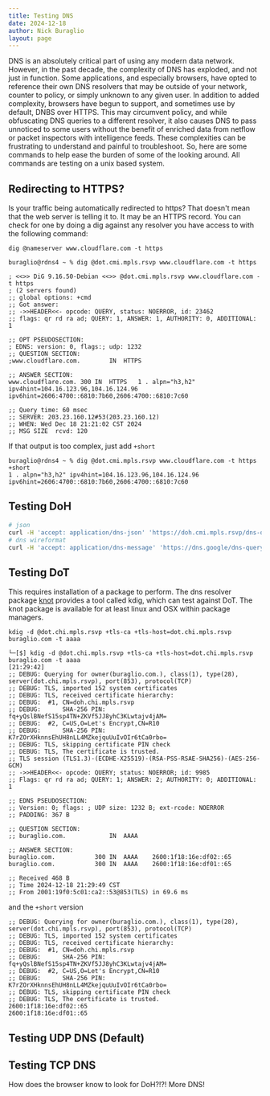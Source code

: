 ```yaml
---
title: Testing DNS
date: 2024-12-18
author: Nick Buraglio
layout: page
---
```


DNS is an absolutely critical part of using any modern data network. However, in the past decade, the complexity of DNS has exploded, and not just in function. Some applications, and especially browsers, have opted to reference their own DNS resolvers that may be outside of your network, counter to policy, or simply unknown to any given user.
In addition to added complexity, browsers have begun to support, and sometimes use by default, DNBS over HTTPS. This may circumvent policy, and while obfuscating DNS queries to a different resolver, it also causes DNS to pass unnoticed to some users without the benefit of enriched data from netflow or packet inspectors with intelligence feeds. These complexities can be frustrating to understand and painful to troubleshoot. So, here are some commands to help ease the burden of some of the looking around. All commands are testing on a unix based system. 

## Redirecting to HTTPS? 

Is your traffic being automatically redirected to https? That doesn't mean that the web server is telling it to. It may be an HTTPS record. You can check for one by doing a dig against any resolver you have access to with the following command: 

```
dig @nameserver www.cloudflare.com -t https
```

```
buraglio@rdns4 ~ % dig @dot.cmi.mpls.rsvp www.cloudflare.com -t https

; <<>> DiG 9.16.50-Debian <<>> @dot.cmi.mpls.rsvp www.cloudflare.com -t https
; (2 servers found)
;; global options: +cmd
;; Got answer:
;; ->>HEADER<<- opcode: QUERY, status: NOERROR, id: 23462
;; flags: qr rd ra ad; QUERY: 1, ANSWER: 1, AUTHORITY: 0, ADDITIONAL: 1

;; OPT PSEUDOSECTION:
; EDNS: version: 0, flags:; udp: 1232
;; QUESTION SECTION:
;www.cloudflare.com.		IN	HTTPS

;; ANSWER SECTION:
www.cloudflare.com.	300	IN	HTTPS	1 . alpn="h3,h2" ipv4hint=104.16.123.96,104.16.124.96 ipv6hint=2606:4700::6810:7b60,2606:4700::6810:7c60

;; Query time: 60 msec
;; SERVER: 203.23.160.12#53(203.23.160.12)
;; WHEN: Wed Dec 18 21:21:02 CST 2024
;; MSG SIZE  rcvd: 120
```

If that output is too complex, just add `+short`

```
buraglio@rdns4 ~ % dig @dot.cmi.mpls.rsvp www.cloudflare.com -t https +short
1 . alpn="h3,h2" ipv4hint=104.16.123.96,104.16.124.96 ipv6hint=2606:4700::6810:7b60,2606:4700::6810:7c60
```

## Testing DoH

```bash
# json
curl -H 'accept: application/dns-json' 'https://doh.cmi.mpls.rsvp/dns-query?name=www.forwardingplane.net.&type=AAAA' | jq .
# dns wireformat
curl -H 'accept: application/dns-message' 'https://dns.google/dns-query?dns=q80BAAABAAAAAAAAA3d3dwdleGFtcGxlA2NvbQAAAQAB'  | hexdump -c
```
## Testing DoT
This requires installation of a package to perform. The dns resolver package [knot](https://www.knot-dns.cz/) provides a tool called kdig, which can test against DoT. The knot package is available for at least linux and OSX within package managers. 

`kdig -d @dot.chi.mpls.rsvp +tls-ca +tls-host=dot.chi.mpls.rsvp buraglio.com -t aaaa`

```
└─[$] kdig -d @dot.chi.mpls.rsvp +tls-ca +tls-host=dot.chi.mpls.rsvp buraglio.com -t aaaa                                                                                                                  [21:29:42]
;; DEBUG: Querying for owner(buraglio.com.), class(1), type(28), server(dot.chi.mpls.rsvp), port(853), protocol(TCP)
;; DEBUG: TLS, imported 152 system certificates
;; DEBUG: TLS, received certificate hierarchy:
;; DEBUG:  #1, CN=doh.chi.mpls.rsvp
;; DEBUG:      SHA-256 PIN: fq+yQslBNefS15sp4TN+ZKVf5JJ8yhC3KLwtajv4jAM=
;; DEBUG:  #2, C=US,O=Let's Encrypt,CN=R10
;; DEBUG:      SHA-256 PIN: K7rZOrXHknnsEhUH8nLL4MZkejquUuIvOIr6tCa0rbo=
;; DEBUG: TLS, skipping certificate PIN check
;; DEBUG: TLS, The certificate is trusted.
;; TLS session (TLS1.3)-(ECDHE-X25519)-(RSA-PSS-RSAE-SHA256)-(AES-256-GCM)
;; ->>HEADER<<- opcode: QUERY; status: NOERROR; id: 9985
;; Flags: qr rd ra ad; QUERY: 1; ANSWER: 2; AUTHORITY: 0; ADDITIONAL: 1

;; EDNS PSEUDOSECTION:
;; Version: 0; flags: ; UDP size: 1232 B; ext-rcode: NOERROR
;; PADDING: 367 B

;; QUESTION SECTION:
;; buraglio.com.       		IN	AAAA

;; ANSWER SECTION:
buraglio.com.       	300	IN	AAAA	2600:1f18:16e:df02::65
buraglio.com.       	300	IN	AAAA	2600:1f18:16e:df01::65

;; Received 468 B
;; Time 2024-12-18 21:29:49 CST
;; From 2001:19f0:5c01:ca2::53@853(TLS) in 69.6 ms
```

and the `+short` version

```└─[$] kdig -d @dot.chi.mpls.rsvp +tls-ca +tls-host=dot.chi.mpls.rsvp buraglio.com -t aaaa +short                                                                                                           [21:29:49]
;; DEBUG: Querying for owner(buraglio.com.), class(1), type(28), server(dot.chi.mpls.rsvp), port(853), protocol(TCP)
;; DEBUG: TLS, imported 152 system certificates
;; DEBUG: TLS, received certificate hierarchy:
;; DEBUG:  #1, CN=doh.chi.mpls.rsvp
;; DEBUG:      SHA-256 PIN: fq+yQslBNefS15sp4TN+ZKVf5JJ8yhC3KLwtajv4jAM=
;; DEBUG:  #2, C=US,O=Let's Encrypt,CN=R10
;; DEBUG:      SHA-256 PIN: K7rZOrXHknnsEhUH8nLL4MZkejquUuIvOIr6tCa0rbo=
;; DEBUG: TLS, skipping certificate PIN check
;; DEBUG: TLS, The certificate is trusted.
2600:1f18:16e:df02::65
2600:1f18:16e:df01::65
```

## Testing UDP DNS (Default)

## Testing TCP DNS

How does the browser know to look for DoH?!?! More DNS! 